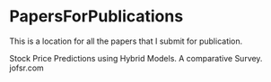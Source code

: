 # PapersForPublications
This is a location for all the papers that I submit for publication.

Stock Price Predictions using Hybrid Models. A comparative Survey.  jofsr.com 

